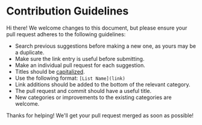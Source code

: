 # Contribution Guidelines

Hi there!  We welcome changes to this document, but please ensure your pull request adheres to the following guidelines:

- Search previous suggestions before making a new one, as yours may be a duplicate.
- Make sure the link entry is useful before submitting.
- Make an individual pull request for each suggestion.
- Titles should be [capitalized](http://grammar.yourdictionary.com/capitalization/rules-for-capitalization-in-titles.html).
- Use the following format: `[List Name](link)`
- Link additions should be added to the bottom of the relevant category.
- The pull request and commit should have a useful title.
- New categories or improvements to the existing categories are welcome.

Thanks for helping! We'll get your pull request merged as soon as possible!
